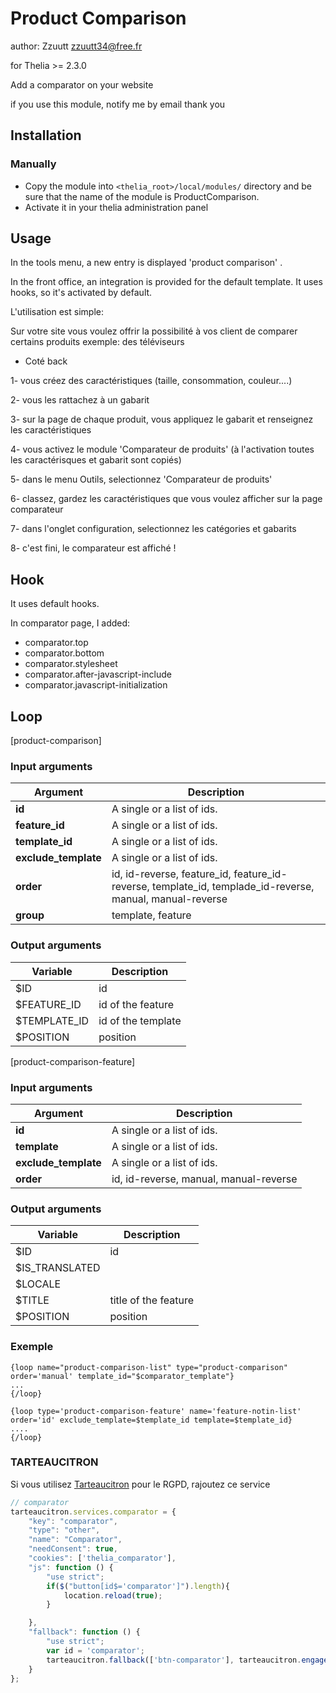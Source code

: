 # Product Comparison 

author: Zzuutt <zzuutt34@free.fr>

for Thelia >= 2.3.0

Add a comparator on your website

if you use this module, notify me by email thank you

## Installation

### Manually

* Copy the module into ```<thelia_root>/local/modules/``` directory and be sure that the name of the module is ProductComparison.
* Activate it in your thelia administration panel

## Usage

In the tools menu, a new entry is displayed  'product comparison' .

In the front office, an integration is provided for the default template. It uses hooks, so it's activated by default.

L'utilisation est simple:

Sur votre site vous voulez offrir la possibilité à vos client de comparer certains produits exemple: des téléviseurs
- Coté back 

1- vous créez des caractéristiques (taille, consommation, couleur....)

2- vous les rattachez à un gabarit

3- sur la page de chaque produit, vous appliquez le gabarit et renseignez les caractéristiques

4- vous activez le module 'Comparateur de produits' (à l'activation toutes les caractérisques et gabarit sont copiés)

5- dans le menu Outils, selectionnez 'Comparateur de produits'

6- classez, gardez les caractéristiques que vous voulez afficher sur la page comparateur

7- dans l'onglet configuration, selectionnez les catégories et gabarits

8- c'est fini, le comparateur est affiché !


## Hook

It uses default hooks.

In comparator page, I added:
- comparator.top
- comparator.bottom
- comparator.stylesheet
- comparator.after-javascript-include
- comparator.javascript-initialization

## Loop

[product-comparison]

### Input arguments

|Argument |Description |
|---      |--- |
|**id** | A single or a list of ids. |
|**feature_id** | A single or a list of ids. |
|**template_id** | A single or a list of ids. |
|**exclude_template** | A single or a list of ids.|
|**order** | id, id-reverse, feature_id, feature_id-reverse, template_id, templade_id-reverse, manual, manual-reverse |
|**group** | template, feature |

### Output arguments

|Variable   |Description |
|---        |--- |
|$ID    | id |
|$FEATURE_ID    | id of the feature |
|$TEMPLATE_ID    | id of the template |
|$POSITION    | position |

[product-comparison-feature]

### Input arguments

|Argument |Description |
|---      |--- |
|**id** | A single or a list of ids. |
|**template** | A single or a list of ids. |
|**exclude_template** | A single or a list of ids.|
|**order** | id, id-reverse, manual, manual-reverse |

### Output arguments

|Variable   |Description |
|---        |--- |
|$ID    | id |
|$IS_TRANSLATED    |  |
|$LOCALE    |  |
|$TITLE    | title of the feature |
|$POSITION    | position |

### Exemple
```
{loop name="product-comparison-list" type="product-comparison" order='manual' template_id="$comparator_template"}
...
{/loop}
```

```
{loop type='product-comparison-feature' name='feature-notin-list' order='id' exclude_template=$template_id template=$template_id}
....
{/loop}
```

### TARTEAUCITRON
Si vous utilisez [Tarteaucitron](https://tarteaucitron.io) pour le RGPD, rajoutez ce service
```javascript
// comparator
tarteaucitron.services.comparator = {
    "key": "comparator",
    "type": "other",
    "name": "Comparator",
    "needConsent": true,
    "cookies": ['thelia_comparator'],
    "js": function () {
        "use strict";
        if($("button[id$='comparator']").length){
            location.reload(true);
        }

    },
    "fallback": function () {
        "use strict";
        var id = 'comparator';
        tarteaucitron.fallback(['btn-comparator'], tarteaucitron.engage(id));
    }
};
```
